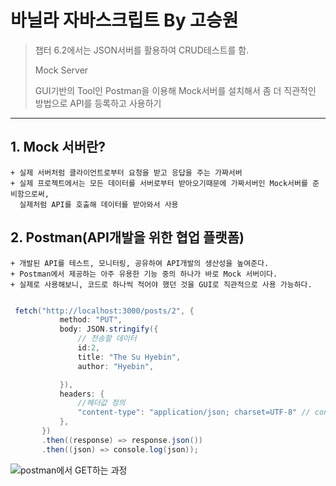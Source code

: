 # 바닐라 자바스크립트 By 고승원

> 챕터 6.2에서는 JSON서버를 활용하여 CRUD테스트를 함.
> 
> Mock Server
>
> GUI기반의 Tool인 Postman을 이용해 Mock서버를 설치해서 좀 더 직관적인 방법으로 API를 등록하고 사용하기
-----

##  1. Mock 서버란?
    + 실제 서버처럼 클라이언트로부터 요청을 받고 응답을 주는 가짜서버
    + 실제 프로젝트에서는 모든 데이터를 서버로부터 받아오기때문에 가짜서버인 Mock서버를 준비함으로써, 
      실제처럼 API를 호출해 데이터를 받아와서 사용
    
##  2. Postman(API개발을 위한 협업 플랫폼)
    + 개발된 API를 테스트, 모니터링, 공유하여 API개발의 생산성을 높여준다.
    + Postman에서 제공하는 아주 유용한 기능 중의 하나가 바로 Mock 서버이다.
    + 실제로 사용해보니, 코드로 하나씩 적어야 했던 것을 GUI로 직관적으로 사용 가능하다. 
    
 ~~~Java Script
 
  fetch("http://localhost:3000/posts/2", {
            method: "PUT",
            body: JSON.stringify({
                // 전송할 데이터
                id:2,
                title: "The Su Hyebin",
                author: "Hyebin",

            }),
            headers: { 
                //헤더값 정의
                "content-type": "application/json; charset=UTF-8" // content-type 정의
            },           
        })
        .then((response) => response.json())
        .then((json) => console.log(json));
~~~

![postman에서 GET하는 과정](/images/postman.png)
    
